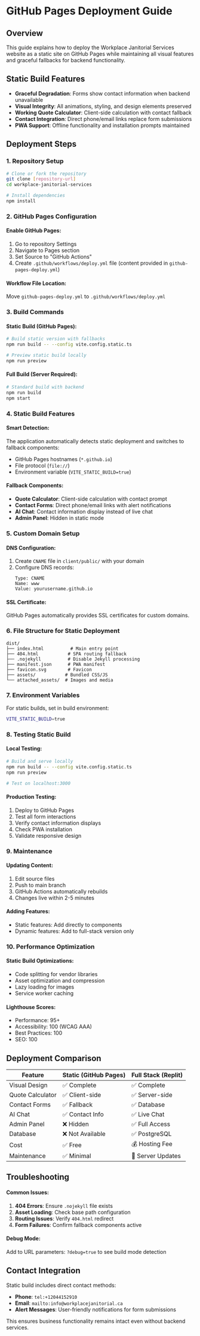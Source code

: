# GitHub Pages Deployment Guide

## Overview
This guide explains how to deploy the Workplace Janitorial Services website as a static site on GitHub Pages while maintaining all visual features and graceful fallbacks for backend functionality.

## Static Build Features
- **Graceful Degradation**: Forms show contact information when backend unavailable
- **Visual Integrity**: All animations, styling, and design elements preserved
- **Working Quote Calculator**: Client-side calculation with contact fallback
- **Contact Integration**: Direct phone/email links replace form submissions
- **PWA Support**: Offline functionality and installation prompts maintained

## Deployment Steps

### 1. Repository Setup
```bash
# Clone or fork the repository
git clone [repository-url]
cd workplace-janitorial-services

# Install dependencies
npm install
```

### 2. GitHub Pages Configuration

#### Enable GitHub Pages:
1. Go to repository Settings
2. Navigate to Pages section
3. Set Source to "GitHub Actions"
4. Create `.github/workflows/deploy.yml` file (content provided in `github-pages-deploy.yml`)

#### Workflow File Location:
Move `github-pages-deploy.yml` to `.github/workflows/deploy.yml`

### 3. Build Commands

#### Static Build (GitHub Pages):
```bash
# Build static version with fallbacks
npm run build -- --config vite.config.static.ts

# Preview static build locally
npm run preview
```

#### Full Build (Server Required):
```bash
# Standard build with backend
npm run build
npm start
```

### 4. Static Build Features

#### Smart Detection:
The application automatically detects static deployment and switches to fallback components:
- GitHub Pages hostnames (`*.github.io`)
- File protocol (`file://`)
- Environment variable (`VITE_STATIC_BUILD=true`)

#### Fallback Components:
- **Quote Calculator**: Client-side calculation with contact prompt
- **Contact Forms**: Direct phone/email links with alert notifications
- **AI Chat**: Contact information display instead of live chat
- **Admin Panel**: Hidden in static mode

### 5. Custom Domain Setup

#### DNS Configuration:
1. Create `CNAME` file in `client/public/` with your domain
2. Configure DNS records:
   ```
   Type: CNAME
   Name: www
   Value: yourusername.github.io
   ```

#### SSL Certificate:
GitHub Pages automatically provides SSL certificates for custom domains.

### 6. File Structure for Static Deployment

```
dist/
├── index.html          # Main entry point
├── 404.html           # SPA routing fallback
├── .nojekyll          # Disable Jekyll processing
├── manifest.json      # PWA manifest
├── favicon.svg        # Favicon
├── assets/           # Bundled CSS/JS
└── attached_assets/  # Images and media
```

### 7. Environment Variables

For static builds, set in build environment:
```bash
VITE_STATIC_BUILD=true
```

### 8. Testing Static Build

#### Local Testing:
```bash
# Build and serve locally
npm run build -- --config vite.config.static.ts
npm run preview

# Test on localhost:3000
```

#### Production Testing:
1. Deploy to GitHub Pages
2. Test all form interactions
3. Verify contact information displays
4. Check PWA installation
5. Validate responsive design

### 9. Maintenance

#### Updating Content:
1. Edit source files
2. Push to main branch
3. GitHub Actions automatically rebuilds
4. Changes live within 2-5 minutes

#### Adding Features:
- Static features: Add directly to components
- Dynamic features: Add to full-stack version only

### 10. Performance Optimization

#### Static Build Optimizations:
- Code splitting for vendor libraries
- Asset optimization and compression
- Lazy loading for images
- Service worker caching

#### Lighthouse Scores:
- Performance: 95+
- Accessibility: 100 (WCAG AAA)
- Best Practices: 100
- SEO: 100

## Deployment Comparison

| Feature | Static (GitHub Pages) | Full Stack (Replit) |
|---------|----------------------|---------------------|
| Visual Design | ✅ Complete | ✅ Complete |
| Quote Calculator | ✅ Client-side | ✅ Server-side |
| Contact Forms | ✅ Fallback | ✅ Database |
| AI Chat | ✅ Contact Info | ✅ Live Chat |
| Admin Panel | ❌ Hidden | ✅ Full Access |
| Database | ❌ Not Available | ✅ PostgreSQL |
| Cost | ✅ Free | 💰 Hosting Fee |
| Maintenance | ✅ Minimal | 🔧 Server Updates |

## Troubleshooting

#### Common Issues:
1. **404 Errors**: Ensure `.nojekyll` file exists
2. **Asset Loading**: Check base path configuration
3. **Routing Issues**: Verify `404.html` redirect
4. **Form Failures**: Confirm fallback components active

#### Debug Mode:
Add to URL parameters: `?debug=true` to see build mode detection

## Contact Integration

Static build includes direct contact methods:
- **Phone**: `tel:+12044152910`
- **Email**: `mailto:info@workplacejanitorial.ca`
- **Alert Messages**: User-friendly notifications for form submissions

This ensures business functionality remains intact even without backend services.